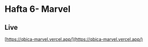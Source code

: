 # Hafta 6- Marvel 

## **Live**

[https://qbica-marvel.vercel.app/](https://qbica-marvel.vercel.app/)
<br>

